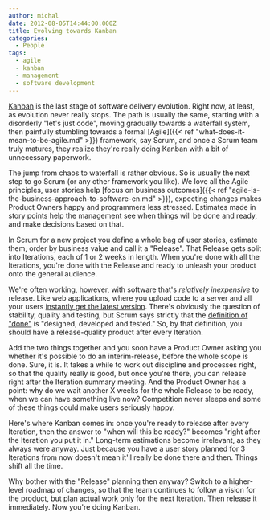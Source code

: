 ```yaml
---
author: michal
date: 2012-08-05T14:44:00.000Z
title: Evolving towards Kanban
categories:
  - People
tags:
  - agile
  - kanban
  - management
  - software development
---
```


[Kanban](https://www.amazon.com/gp/product/B0057H2M70/) is the last stage of software delivery evolution. Right now, at least, as evolution never really stops. The path is usually the same, starting with a disorderly "let's just code", moving gradually towards a waterfall system, then painfully stumbling towards a formal [Agile]({{< ref "what-does-it-mean-to-be-agile.md" >}}) framework, say Scrum, and once a Scrum team truly matures, they realize they're really doing Kanban with a bit of unnecessary paperwork.

<!--more-->

The jump from chaos to waterfall is rather obvious. So is usually the next step to go Scrum (or any other framework you like). We love all the Agile principles, user stories help [focus on business outcomes]({{< ref "agile-is-the-business-approach-to-software-en.md" >}}), expecting changes makes Product Owners happy and programmers less stressed. Estimates made in story points help the management see when things will be done and ready, and make decisions based on that.

In Scrum for a new project you define a whole bag of user stories, estimate them, order by business value and call it a "Release". That Release gets split into Iterations, each of 1 or 2 weeks in length. When you're done with all the Iterations, you're done with the Release and ready to unleash your product onto the general audience.

We're often working, however, with software that's _relatively inexpensive_ to release. Like web applications, where you upload code to a server and all your users [instantly get the latest version](http://www.codinghorror.com/blog/2011/05/the-infinite-version.html). There's obviously the question of stability, quality and testing, but Scrum says strictly that the [definition of "done"](http://www.scrumalliance.org/articles/106-definition-of-done-a-reference) is "designed, developed and tested." So, by that definition, you should have a release-quality product after every Iteration.

Add the two things together and you soon have a Product Owner asking you whether it's possible to do an interim-release, before the whole scope is done. Sure, it is. It takes a while to work out discipline and processes right, so that the quality really is good, but once you're there, you can release right after the Iteration summary meeting. And the Product Owner has a point: why do we wait another X weeks for the whole Release to be ready, when we can have something live now? Competition never sleeps and some of these things could make users seriously happy.

Here's where Kanban comes in: once you're ready to release after every Iteration, then the answer to "when will this be ready?" becomes "right after the Iteration you put it in." Long-term estimations become irrelevant, as they always were anyway. Just because you have a user story planned for 3 Iterations from now doesn't mean it'll really be done there and then. Things shift all the time.

Why bother with the "Release" planning then anyway? Switch to a higher-level roadmap of changes, so that the team continues to follow a vision for the product, but plan actual work only for the next Iteration. Then release it immediately. Now you're doing Kanban.
